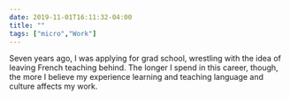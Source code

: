 ```yaml
---
date: 2019-11-01T16:11:32-04:00
title: ""
tags: ["micro","Work"]
---
```

Seven years ago, I was applying for grad school, wrestling with the idea of leaving French teaching behind. The longer I spend in this career, though, the more I believe my experience learning and teaching language and culture affects my work.
